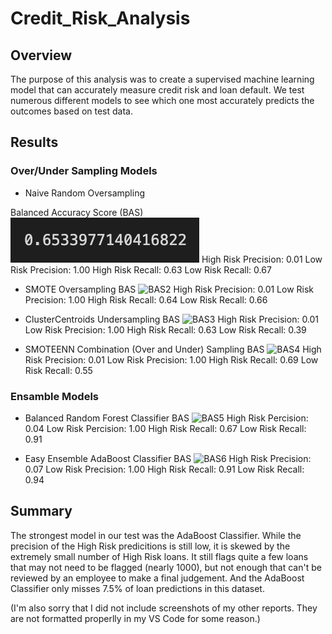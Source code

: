 # Credit_Risk_Analysis

## Overview

The purpose of this analysis was to create a supervised machine learning model that can accurately measure credit risk and loan default. We test numerous different models to see which one most accurately predicts the outcomes based on test data.

## Results

### Over/Under Sampling Models

- Naive Random Oversampling

Balanced Accuracy Score (BAS) 
![BAS1](Resources/RandomOver_acc_score.png)
High Risk Precision: 0.01
Low Risk Precision: 1.00
High Risk Recall: 0.63
Low Risk Recall: 0.67

- SMOTE Oversampling
BAS ![BAS2](Resources/)
High Risk Precision: 0.01
Low Risk Precision: 1.00
High Risk Recall: 0.64
Low Risk Recall: 0.66

- ClusterCentroids Undersampling
BAS ![BAS3](Resources/)
High Risk Precision: 0.01
Low Risk Precision: 1.00
High Risk Recall: 0.63
Low Risk Recall: 0.39

- SMOTEENN Combination (Over and Under) Sampling
BAS ![BAS4](Resources/)
High Risk Precision: 0.01
Low Risk Precision: 1.00
High Risk Recall: 0.69
Low Risk Recall: 0.55

### Ensamble Models

- Balanced Random Forest Classifier
BAS ![BAS5](Resources/)
High Risk Percision: 0.04
Low Risk Percision: 1.00
High Risk Recall: 0.67
Low Risk Recall: 0.91

- Easy Ensemble AdaBoost Classifier
BAS ![BAS6](Resources/)
High Risk Precision: 0.07
Low Risk Precision: 1.00
High Risk Recall: 0.91
Low Risk Recall: 0.94

## Summary

The strongest model in our test was the AdaBoost Classifier. While the precision of the High Risk predicitions is still low, it is skewed by the extremely small number of High Risk loans. It still flags quite a few loans that may not need to be flagged (nearly 1000), but not enough that can't be reviewed by an employee to make a final judgement. And the AdaBoost Classifier only misses 7.5% of loan predictions in this dataset.

(I'm also sorry that I did not include screenshots of my other reports. They are not formatted properlly in my VS Code for some reason.)
